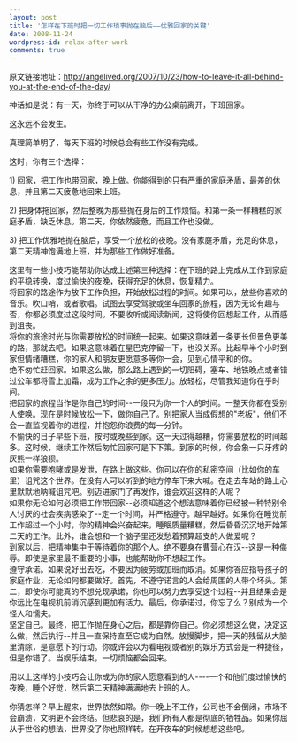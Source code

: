 ```yaml
---
layout: post
title: '怎样在下班时把一切工作琐事抛在脑后——优雅回家的关键'
date: 2008-11-24
wordpress-id: relax-after-work
comments: true
---
```

<p>原文链接地址：<a href="http://angelived.org/2007/10/23/how-to-leave-it-all-behind-you-at-the-end-of-the-day/">http://angelived.org/2007/10/23/how-to-leave-it-all-behind-you-at-the-end-of-the-day/</a></p>  <p>神话如是说：有一天，你终于可以从干净的办公桌前离开，下班回家。 </p>  <p>这永远不会发生。 </p>  <p>真理简单明了，每天下班的时候总会有些工作没有完成。 </p>  <p>这时，你有三个选择： </p>  <p>1) 回家，把工作也带回家，晚上做。你能得到的只有严重的家庭矛盾，最差的休息，并且第二天疲惫地回来上班。 </p>  <p>2) 把身体拖回家，然后整晚为那些抛在身后的工作烦恼。和第一条一样糟糕的家庭矛盾，缺乏休息。第二天，你依然疲惫，而且工作也没做。 </p>  <p>3) 把工作优雅地抛在脑后，享受一个放松的夜晚。没有家庭矛盾，充足的休息，第二天精神饱满地上班，并为那些工作做好准备。 </p>  <p>这里有一些小技巧能帮助你达成上述第三种选择：在下班的路上完成从工作到家庭的平稳转换，度过愉快的夜晚，获得充足的休息，恢复精力。   <br />将回家的路途作为放下工作负担，开始放松过程的时间。如果可以，放些你喜欢的音乐。吹口哨，或者歌唱。试图去享受驾驶或坐车回家的旅程，因为无论有趣与否，你都必须度过这段时间。不要收听或阅读新闻，这将使你回想起工作，从而感到沮丧。    <br />将你的旅途时光与你需要放松的时间统一起来。如果这意味着一条更长但景色更美的路，那就去吧。如果这意味着在星巴克停留一下，也没关系。比起早半个小时到家但情绪糟糕，你的家人和朋友更愿意多等你一会，见到心情平和的你。    <br />绝不匆忙赶回家。如果这么做，那么路上遇到的一切阻碍，塞车、地铁晚点或者错过公车都将雪上加霜，成为工作之余的更多压力。放轻松，尽管我知道你在乎时间。    <br />把回家的旅程当作是你自己的时间--一段只为你一个人的时间。一整天你都在受别人使唤。现在是时候放松一下，做你自己了。别把家人当成假想的&quot;老板&quot;，他们不会一直监视着你的进程，并抱怨你浪费的每一分钟。    <br />不愉快的日子早些下班，按时或晚些到家。这一天过得越糟，你需要放松的时间越多。这时候，继续工作然后匆忙回家可是下下策。到家的时候，你会象一只牙疼的灰熊一样狼狈。    <br />如果你需要咆哮或是发泄，在路上做这些。你可以在你的私密空间（比如你的车里）诅咒这个世界。在没有人可以听到的地方停车下来大喊。在走去车站的路上心里默默地呐喊诅咒吧。别迈进家门了再发作，谁会欢迎这样的人呢？    <br />如果你无论如何必须把工作带回家--必须知道这个想法意味着你已经被一种特别令人讨厌的社会疾病感染了--定一个时间，并严格遵守。越早越好。如果你在睡觉前工作超过一个小时，你的精神会兴奋起来，睡眠质量糟糕，然后昏昏沉沉地开始第二天的工作。此外，谁会想和一个脑子里还发愁着预算超支的人做爱呢？    <br />到家以后，把精神集中于等待着你的那个人。绝不要身在曹营心在汉--这是一种侮辱。即使是家里最不重要的小事，也能帮助你不想起工作。    <br />遵守承诺。如果说好出去吃，不要因为疲劳或加班而取消。如果你答应指导孩子的家庭作业，无论如何都要做好。首先，不遵守诺言的人会给周围的人带个坏头。第二，即使你可能真的不想兑现承诺，你也可以努力去享受这个过程--并且结果会是你远比在电视机前消沉感到更加有活力。最后，你承诺过，你忘了么？别成为一个怪人和懦夫。    <br />坚定自己。最终，把工作抛在身心之后，都是靠你自己。你必须想这么做，决定这么做，然后执行--并且一直保持直至它成为自然。放慢脚步，把一天的残留从大脑里清除，是意愿下的行动。你或许会以为看电视或者别的娱乐方式会是一种捷径，但是你错了。当娱乐结束，一切烦恼都会回来。 </p>  <p>用以上这样的小技巧会让你成为你的家人愿意看到的人----一个和他们度过愉快的夜晚，睡个好觉，然后第二天精神满满地去上班的人。 </p>  <p>你猜怎样？早上醒来，世界依然如常。你一晚上不工作，公司也不会倒闭，市场不会崩溃，文明更不会终结。但悲哀的是，我们所有人都是彻底的牺牲品。如果你屈从于世俗的想法，世界没了你也照样转。在开夜车的时候想想这些吧。</p>
